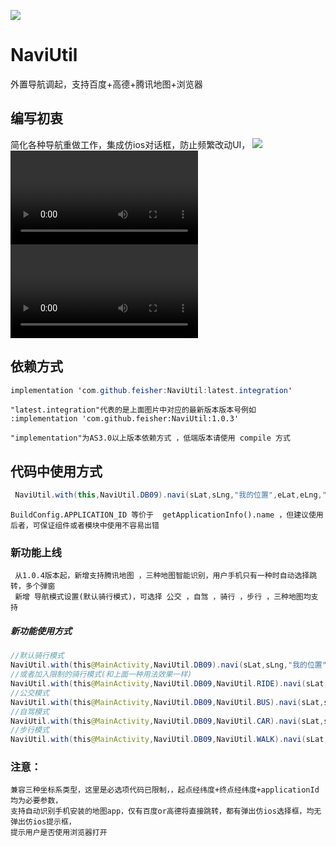 [![](https://jitpack.io/v/feisher/NaviUtil.svg)](https://jitpack.io/#feisher/NaviUtil)

# NaviUtil
外置导航调起，支持百度+高德+腾讯地图+浏览器

## 编写初衷
  简化各种导航重做工作，集成仿ios对话框，防止频繁改动UI，
![](https://github.com/feisher/NaviUtil/blob/master/imgs/%E4%B8%89%E7%A7%8D%E5%9C%B0%E5%9B%BE.gif)
![](https://github.com/feisher/NaviUtil/blob/master/imgs/%E5%8D%95%E5%9C%B0%E5%9B%BE.mp4)
![](https://github.com/feisher/NaviUtil/blob/master/imgs/%E5%8F%8C%E5%9C%B0%E5%9B%BE.mp4)

## 依赖方式

 ```java
implementation 'com.github.feisher:NaviUtil:latest.integration'

 ```
    "latest.integration"代表的是上面图片中对应的最新版本版本号例如 :implementation 'com.github.feisher:NaviUtil:1.0.3'

    "implementation"为AS3.0以上版本依赖方式 ，低端版本请使用 compile 方式


## 代码中使用方式

```java
 NaviUtil.with(this,NaviUtil.DB09).navi(sLat,sLng,"我的位置",eLat,eLng,"目的地",getApplicationInfo().name);
```
    BuildConfig.APPLICATION_ID 等价于  getApplicationInfo().name ，但建议使用后者，可保证组件或者模块中使用不容易出错

### 新功能上线
     从1.0.4版本起，新增支持腾讯地图 ，三种地图智能识别，用户手机只有一种时自动选择跳转，多个弹窗
     新增 导航模式设置(默认骑行模式)，可选择 公交 ，自驾 ，骑行 ，步行 ，三种地图均支持
  ##### 新功能使用方式
  ```java
 //默认骑行模式
NaviUtil.with(this@MainActivity,NaviUtil.DB09).navi(sLat,sLng,"我的位置",eLat,eLng,"目的地",applicationInfo.packageName)
//或者加入限制的骑行模式(和上面一种用法效果一样)
 NaviUtil.with(this@MainActivity,NaviUtil.DB09,NaviUtil.RIDE).navi(sLat,sLng,"我的位置",eLat,eLng,"目的地",applicationInfo.packageName)
//公交模式
NaviUtil.with(this@MainActivity,NaviUtil.DB09,NaviUtil.BUS).navi(sLat,sLng,"我的位置",eLat,eLng,"目的地",applicationInfo.packageName)
//自驾模式
 NaviUtil.with(this@MainActivity,NaviUtil.DB09,NaviUtil.CAR).navi(sLat,sLng,"我的位置",eLat,eLng,"目的地",applicationInfo.packageName)
//步行模式
NaviUtil.with(this@MainActivity,NaviUtil.DB09,NaviUtil.WALK).navi(sLat,sLng,"我的位置",eLat,eLng,"目的地",applicationInfo.packageName)        
  ```

### 注意：
    兼容三种坐标系类型，这里是必选项代码已限制，，起点经纬度+终点经纬度+applicationId 均为必要参数，
    支持自动识别手机安装的地图app，仅有百度or高德将直接跳转，都有弹出仿ios选择框，均无弹出仿ios提示框，
    提示用户是否使用浏览器打开